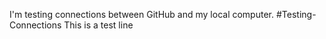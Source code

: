 I'm testing connections between GitHub and my local computer.
#Testing-Connections
This is a test line

